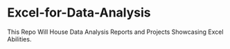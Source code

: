 # Excel-for-Data-Analysis
This Repo Will House Data Analysis Reports and Projects Showcasing Excel Abilities.
